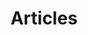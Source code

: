 ---
layout: home
permalink: /articles/index.html
title: "Articles"
tags: [blog, code, programming, software, javascript, physics, ruby, capistrano, perl]
---